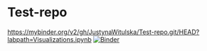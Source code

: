 # Test-repo
https://mybinder.org/v2/gh/JustynaWitulska/Test-repo.git/HEAD?labpath=Visualizations.ipynb 
[![Binder](https://mybinder.org/badge_logo.svg)](https://mybinder.org/v2/gh/JustynaWitulska/Test-repo.git/HEAD?labpath=Visualizations.ipynb)


